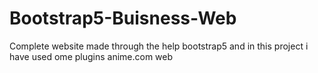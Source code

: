# Bootstrap5-Buisness-Web
Complete website made through the help bootstrap5 and in this project i have used ome plugins anime.com web
